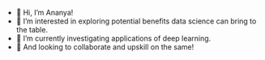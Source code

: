 - 👋 Hi, I’m Ananya!
- 👀 I’m interested in exploring potential benefits data science can bring to the table.
- 🌱 I’m currently investigating applications of deep learning.
- 💞️ And looking to collaborate and upskill on the same!

<!---
ayswami/ayswami is a ✨ special ✨ repository because its `README.md` (this file) appears on your GitHub profile.
You can click the Preview link to take a look at your changes.
--->
